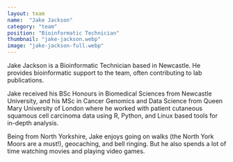```yaml
---
layout: team
name:  "Jake Jackson"
category: "team"
position: "Bioinformatic Technician"
thumbnail: "jake-jackson.webp"
image: "jake-jackson-full.webp"
---
```

Jake Jackson is a Bioinformatic Technician based in Newcastle. He provides bioinformatic support to the team, often contributing to lab publications.

Jake received his BSc Honours in Biomedical Sciences from Newcastle University, and his MSc in Cancer Genomics and Data Science from Queen Mary University of London where he worked with patient cutaneous squamous cell carcinoma data using R, Python, and Linux based tools for in-depth analysis.

Being from North Yorkshire, Jake enjoys going on walks (the North York Moors are a must!), geocaching, and bell ringing. But he also spends a lot of time watching movies and playing video games.